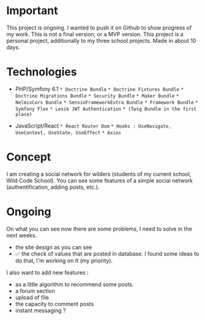 # Important

This project is ongoing. I wanted to push it on Github to show progress of my work. This is not a final version, or a MVP version.
This project is a personal project, additionally to my three school projects. Made in about 10 days.

# Technologies 

* PHP/Symfony 6.1
`* Doctrine Bundle`
`* Doctrine Fixtures Bundle`
`* Doctrine Migrations Bundle`
`* Security Bundle` 
`* Maker Bundle`
`* NelmioCors Bundle`
`* SensioFrameworkExtra Bundle`
`* Framework Bundle`
`* Symfony Flex`
`* Lexik JWT Authentication`
`* (Twig Bundle in the first place)`

* JavaScript/React
`* React Router Dom`
`* Hooks : UseNavigate, UseContext, UseState, UseEffect`
`* Axios`

# Concept

I am creating a social network for wilders (students of my current school, Wild Code School). You can see some features of a simple social network (authentification, adding posts, etc.).

# Ongoing

On what you can see now there are some problems, I need to solve in the next weeks.

- the site design as you can see
- ✅ the check of values that are posted in database. I found some ideas to do that, I'm working on It (my priority).

I also want to add new features :

- as a little algorithm to recommend some posts.
- a forum section
- upload of file
- the capacity to comment posts
- instant messaging ?
